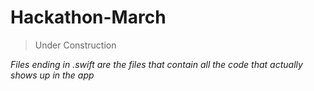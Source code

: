 # Hackathon-March

> Under Construction


*Files ending in .swift are the files that contain all the code that actually shows up in the app* 
